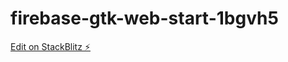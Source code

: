 # firebase-gtk-web-start-1bgvh5

[Edit on StackBlitz ⚡️](https://stackblitz.com/edit/firebase-gtk-web-start-1bgvh5)